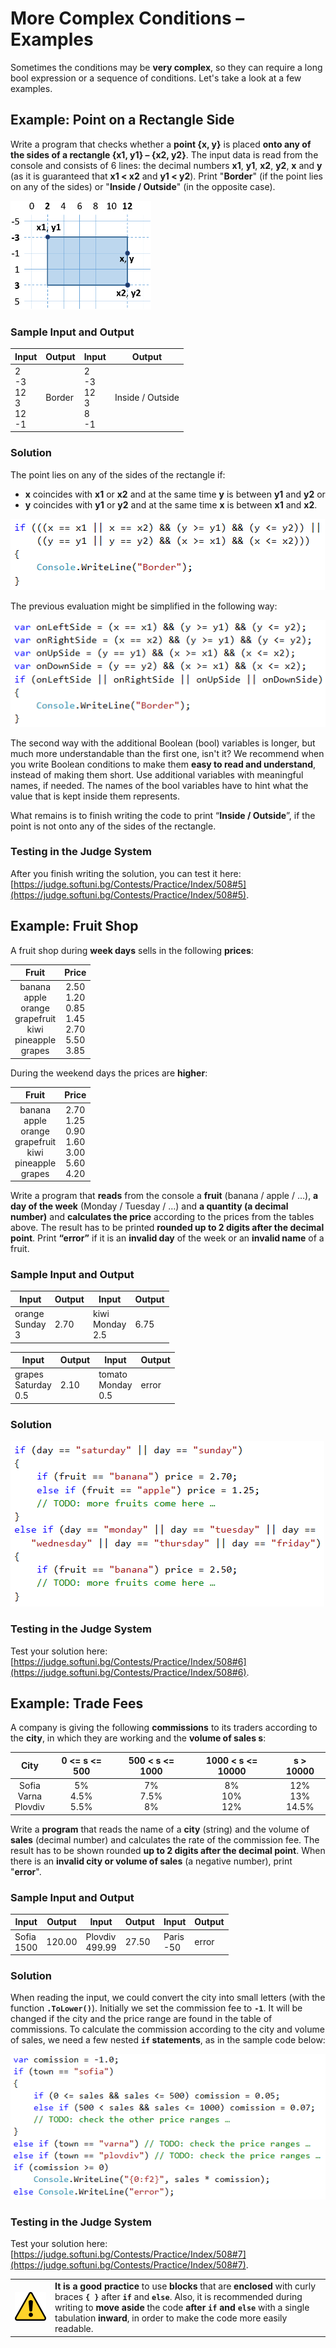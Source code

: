 # More Complex Conditions – Examples

Sometimes the conditions may be **very complex**, so they can require a long bool expression or a sequence of conditions. Let's take a look at a few examples.

## Example: Point on a Rectangle Side

Write a program that checks whether a **point {x, y}** is placed **onto any of the sides of a rectangle {x1, y1} – {x2, y2}**. The input data is read from the console and consists of 6 lines: the decimal numbers **x1**, **y1**, **x2**, **y2**, **x** and **y** (as it is guaranteed that **x1 < x2** and **y1 < y2**). Print "**Border**" (if the point lies on any of the sides) or "**Inside / Outside**" (in the opposite case).

![](/assets/chapter-4-images/06.Point-on-rectangle-border-01.png)

### Sample Input and Output

| Input | Output | Input | Output |
|-----|-----|-----|-----|
|2<br>-3<br>12<br>3<br>12<br>-1|Border|2<br>-3<br>12<br>3<br>8<br>-1|Inside / Outside|

### Solution

The point lies on any of the sides of the rectangle if:
* **x** coincides with **x1** or **x2** and at the same time **y** is between **y1** and **y2** or
* **y** coincides with **y1** or **y2** and at the same time **x** is between **x1** and **x2**.

![](/assets/chapter-4-images/06.Point-on-rectangle-border-02.png)

The previous evaluation might be simplified in the following way:

![](/assets/chapter-4-images/06.Point-on-rectangle-border-03.png)

The second way with the additional Boolean (bool) variables is longer, but much more understandable than the first one, isn't it? We recommend when you write Boolean conditions to make them **easy to read and understand**, instead of making them short. Use additional variables with meaningful names, if needed. The names of the bool variables have to hint what the value that is kept inside them represents.

What remains is to finish writing the code to print “**Inside / Outside**”, if the point is not onto any of the sides of the rectangle.

### Testing in the Judge System

After you finish writing the solution, you can test it here: [https://judge.softuni.bg/Contests/Practice/Index/508#5](https://judge.softuni.bg/Contests/Practice/Index/508#5).

## Example: Fruit Shop

A fruit shop during **week days** sells in the following **prices**:

|Fruit|Price|
|:-----:|:-----:|
|banana<br>apple<br>orange<br>grapefruit<br>kiwi<br>pineapple<br>grapes|2.50<br>1.20<br>0.85<br>1.45<br>2.70<br>5.50<br>3.85|

During the weekend days the prices are **higher**:

|Fruit|Price|
|:-----:|:-----:|
|banana<br>apple<br>orange<br>grapefruit<br>kiwi<br>pineapple<br>grapes|2.70<br>1.25<br>0.90<br>1.60<br>3.00<br>5.60<br>4.20|

Write a program that **reads** from the console a **fruit** (banana / apple / …), **a day of the week** (Monday / Tuesday / …) and **a quantity (a decimal number)** and **calculates the price** according to the prices from the tables above. The result has to be printed **rounded up to 2 digits after the decimal point**. Print **“error”** if it is an **invalid day** of the week or an **invalid name** of a fruit.

### Sample Input and Output

| Input | Output | Input | Output |
|----|----|----|----|
|orange<br>Sunday<br>3|2.70|kiwi<br>Monday<br>2.5|6.75|

| Input | Output | Input | Output |
|----|----|----|----|
|grapes<br>Saturday<br>0.5|2.10|tomato<br>Monday<br>0.5|error|

### Solution

![](/assets/chapter-4-images/07.Fruit-shop-01.png)

### Testing in the Judge System

Test your solution here: [https://judge.softuni.bg/Contests/Practice/Index/508#6](https://judge.softuni.bg/Contests/Practice/Index/508#6).

## Example: Trade Fees

A company is giving the following **commissions** to its traders according to the **city**, in which they are working and the **volume of sales s**:

|City|0 <= s <= 500|500 < s <= 1000|1000 < s <= 10000|s > 10000|
|:----:|:----:|:----:|:----:|:----:|
|Sofia<br>Varna<br>Plovdiv|5%<br>4.5%<br>5.5%|7%<br>7.5%<br>8%|8%<br>10%<br>12%|12%<br>13%<br>14.5%|

Write a **program** that reads the name of a **city** (string) and the volume of **sales** (decimal number) and calculates the rate of the commission fee. The result has to be shown rounded **up to 2 digits after the decimal point**. When there is an **invalid city or volume of sales** (a negative number), print "**error**".

### Sample Input and Output

| Input | Output | Input | Output | Input | Output |
|-----|-----|-----|-----|-----|-----|
|Sofia<br>1500|120.00|Plovdiv<br>499.99|27.50|Paris<br>-50|error|

### Solution

When reading the input, we could convert the city into small letters (with the function **`.ToLower()`**). Initially we set the commission fee to **`-1`**. It will be changed if the city and the price range are found in the table of commissions.
To calculate the commission according to the city and volume of sales, we need a few nested **`if` statements**, as in the sample code below:

![](/assets/chapter-4-images/08.Trade-comissions-01.png)

### Testing in the Judge System

Test your solution here: [https://judge.softuni.bg/Contests/Practice/Index/508#7](https://judge.softuni.bg/Contests/Practice/Index/508#7).

<table><tr><td><img src="/assets/alert-icon.png" style="max-width:50px" /></td>
<td><b>It is a good practice</b> to use <b>blocks</b> that are <b>enclosed</b> with curly braces <b><code>{ }</code></b> after <b><code>if</code></b> and <b><code>else</code></b>. Also, it is recommended during writing to <b>move aside</b> the code <b>after <code>if</code> and <code>else</code></b> with a single tabulation <b>inward</b>, in order to make the code more easily readable.</td>
</tr></table>
